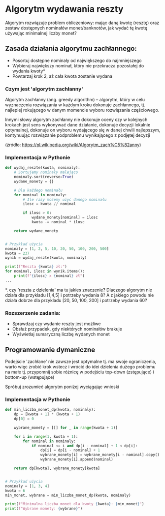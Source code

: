 # Algorytm wydawania reszty
Algorytm rozwiązuje problem obliczeniowy: mając daną kwotę (resztę) oraz zestaw dostępnych nominałów monet/banknotów, jak wydać tę kwotę używając minimalnej liczby monet?

## Zasada działania algorytmu zachłannego:

- Posortuj dostępne nominały od największego do najmniejszego
- Wybieraj największy nominał, który nie przekracza pozostałej do wydania kwoty*
- Powtarzaj krok 2, aż cała kwota zostanie wydana

### Czym jest 'algorytm zachłanny'
Algorytm zachłanny (ang. greedy algorithm) – algorytm, który w celu wyznaczenia rozwiązania w każdym kroku dokonuje zachłannego, tj. najlepiej rokującego w danym momencie wyboru rozwiązania częściowego. 

Innymi słowy algorytm zachłanny nie dokonuje oceny czy w kolejnych krokach jest sens wykonywać dane działanie, dokonuje decyzji lokalnie optymalnej, dokonuje on wyboru wydającego się w danej chwili najlepszym, kontynuując rozwiązanie podproblemu wynikającego z podjętej decyzji

(źródło: https://pl.wikipedia.org/wiki/Algorytm_zach%C5%82anny)


### Implementacja w Pythonie
```python
def wydaj_reszte(kwota, nominaly):
    # Sortujemy nominały malejąco
    nominaly.sort(reverse=True)
    wydane_monety = {}

    # Dla każdego nominału
    for nominal in nominaly:
        # Ile razy możemy użyć danego nominału
        ilosc = kwota // nominal

        if ilosc > 0:
            wydane_monety[nominal] = ilosc
            kwota -= nominal * ilosc

    return wydane_monety


# Przykład użycia
nominaly = [1, 2, 5, 10, 20, 50, 100, 200, 500]
kwota = 237
wynik = wydaj_reszte(kwota, nominaly)

print(f"Reszta {kwota} zł:")
for nominal, ilosc in wynik.items():
    print(f"{ilosc} x {nominal} zł")
...
```

*. czy 'reszta z dzielenia' ma tu jakies znaczenie? Dlaczego algorytm nie działa dla przykladu [1,4,5] i potrzeby wydania 8? A z jakiego powodu nie działa dobrze dla przykladu [20, 50, 100, 200] i potrzeby wydania 60?

### Rozszerzenie zadania:
* Sprawdzaj czy wydanie reszty jest możliwe
* Obsłuż przypadek, gdy niektórych nominałów brakuje
* Wyświetlaj sumaryczną liczbę wydanych monet

## Programowanie dymaniczne
Podejście 'zachłane' nie zawsze jest optymalne tj. ma swoje ograniczenia, warto więc zrobić krok wstecz i wrócić do idei dzielenia dużego problemu na małe tj. przypomnij sobie różnicę w podejściu top-down (zstępujące) i bottom-up (wstępujące)

Spróbuj zrozumieć algorytm poniżej wyciągając wnioski

### Implementacja w Pythonie
```python
def min_liczba_monet_dp(kwota, nominaly):
    dp = [kwota + 1] * (kwota + 1)
    dp[0] = 0

    wybrane_monety = [[] for _ in range(kwota + 1)]

    for i in range(1, kwota + 1):
        for nominal in nominaly:
            if nominal <= i and dp[i - nominal] + 1 < dp[i]:
                dp[i] = dp[i - nominal] + 1
                wybrane_monety[i] = wybrane_monety[i - nominal].copy()
                wybrane_monety[i].append(nominal)

    return dp[kwota], wybrane_monety[kwota]


# Przykład użycia
nominaly = [1, 3, 4]
kwota = 6
min_monet, wybrane = min_liczba_monet_dp(kwota, nominaly)

print(f"Minimalna liczba monet dla kwoty {kwota}: {min_monet}")
print(f"Wybrane monety: {wybrane}")
```
